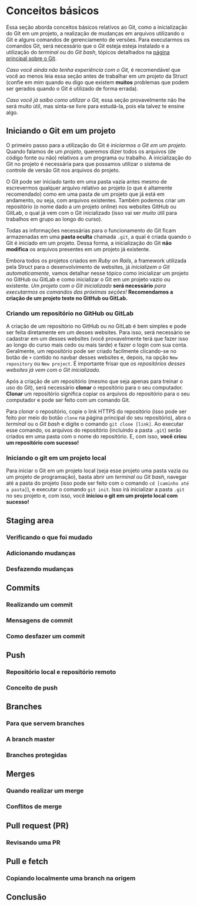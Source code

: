 # Conceitos básicos

Essa seção aborda conceitos básicos relativos ao Git, como a inicialização do Git em um projeto, a realização de mudanças em arquivos utilizando o Git e alguns comandos de gerenciamento de versões. Para executarmos os comandos Git, será necessário que o *Git* esteja esteja instalado e a utilização do *terminal* ou do *Git bash*, tópicos detalhados na [página principal sobre o Git](execucao/git/README.md).

*Caso você ainda não tenha experiência com o Git,* é recomendável que você ao menos leia essa seção antes de trabalhar em um projeto da Struct \(confie em mim quando eu digo que existem **muitos** problemas que podem ser gerados quando o Git é utilizado de forma errada\).

*Caso você já saiba como utilizar o Git,* essa seção provavelmente não lhe será muito útil, mas sinta-se livre para estudá-la, pois ela talvez te ensine algo.

## Iniciando o Git em um projeto

O primeiro passo para a utilização do Git é *iniciarmos o Git em um projeto.* Quando falamos de um *projeto*, queremos dizer todos os arquivos \(de código fonte ou não\) relativos a um programa ou trabalho. A inicialização do Git no projeto é necessária para que possamos utilizar o sistema de controle de versão Git nos arquivos do projeto.

O Git pode ser iniciado tanto em uma pasta vazia antes mesmo de escrevermos qualquer arquivo relativo ao projeto \(o que é altamente recomendado\) como em uma pasta de um projeto que já está em andamento, ou seja, com arquivos existentes. Também podemos criar um repositório \(o nome dado a um projeto online\) nos websites GitHub ou GitLab, o qual já vem com o Git inicializado \(isso vai ser *muito* útil para trabalhos em grupo ao longo do curso\).

Todas as informações necessárias para o funcionamento do Git ficam armazenadas em uma **pasta oculta** chamada `.git`, a qual é criada quando o Git é iniciado em um projeto. Dessa forma, a inicialização do Git **não modifica** os arquivos presentes em um projeto já existente.

Embora todos os projetos criados em *Ruby on Rails*, a framework utilizada pela Struct para o desenvolvimento de websites, já *inicializem o Git automaticamente*, vamos detalhar nesse tópico como inicializar um projeto no GitHub ou GitLab e como inicializar o Git em um projeto vazio ou existente. *Um projeto com o Git inicializado* **será necessário** *para executarmos os comandos das próximas seções!* **Recomendamos a criação de um projeto teste no GitHub ou GitLab.**

### Criando um repositório no GitHub ou GitLab

A criação de um repositório no GitHub ou no GitLab é bem simples e pode ser feita diretamente em um desses websites. Para isso, será necessário se cadastrar em um desses websites \(você provavelmente terá que fazer isso ao longo do curso mais cedo ou mais tarde\) e fazer o login com sua conta. Geralmente, um repositório pode ser criado facilmente clicando-se no botão de `+` contido no navbar desses websites e, depois, na opção `New repository` ou `New project`. É importante frisar que *os repositórios desses websites já vem com o Git inicializado.*

Após a criação de um repositório \(mesmo que seja apenas para treinar o uso do Git\), será  necessário **clonar** o repositório para o seu computador. **Clonar** um repositório significa copiar os arquivos do repositório para o seu computador e pode ser feito com um comando Git.

Para *clonar* o repositório, copie o link HTTPS do repositório \(isso pode ser feito por meio do botão `clone` na página principal do seu repositório\), abra o *terminal* ou o *Git bash* e digite o comando `git clone [link]`. Ao executar esse comando, os arquivos do repositório \(incluindo a pasta `.git`\) serão criados em uma pasta com o nome do repositório. E, com isso, **você criou um repositório com sucesso!**  

### Iniciando o git em um projeto local

Para iniciar o Git em um projeto local \(seja esse projeto uma pasta vazia ou um projeto de programação\), basta abrir um *terminal* ou *Git bash*, navegar até a pasta do projeto \(isso pode ser feito com o comando `cd [caminho até a pasta]`\), e executar o comando `git init`. Isso irá inicializar a pasta `.git` no seu projeto e, com isso, você **iniciou o git em um projeto local com sucesso!**

## Staging area

### Verificando o que foi mudado

### Adicionando mudanças

### Desfazendo mudanças

## Commits

### Realizando um commit

### Mensagens de commit

### Como desfazer um commit

## Push

### Repositório local e repositório remoto

### Conceito de push

## Branches

### Para que servem branches

### A branch master

### Branches protegidas

## Merges

### Quando realizar um merge

### Conflitos de merge

## Pull request (PR)

### Revisando uma PR

## Pull e fetch

### Copiando localmente uma branch na origem

## Conclusão
